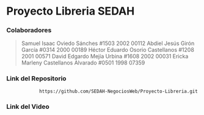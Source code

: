 # Proyecto Libreria SEDAH

### Colaboradores
> Samuel Isaac Oviedo Sánches #1503 2002 00112
  Abdiel Jesús Girón García #0314 2000 00189
  Héctor Eduardo Osorio Castellanos #1208 2001 00571
  David Edgardo Mejía Urbina #1608 2002 00031
  Ericka Marleny Castellanos Alvarado #0501 1998 07359


### Link del Repositorio
		
	    	    https://github.com/SEDAH-NegociosWeb/Proyecto-Libreria.git 

### Link del Video
                        
